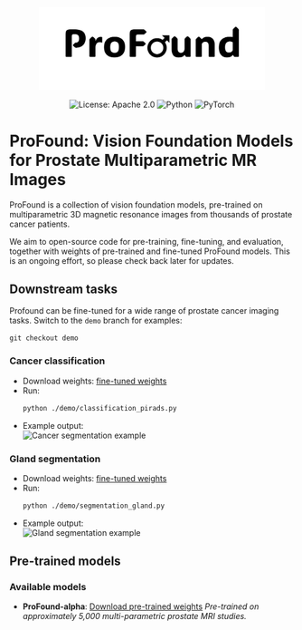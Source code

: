 <p align="center">
  <img src="./assets/profound_logo.png" alt="ProFound Logo" width="400"/>
</p>

<p align="center">
  <img src="https://img.shields.io/badge/License-Apache%202.0-blue.svg" alt="License: Apache 2.0"/>
  <img src="https://img.shields.io/badge/Python-3.11-3776AB.svg?style=flat&logo=python&logoColor=white" alt="Python"/>
  <img src="https://img.shields.io/badge/PyTorch-EE4C2C?style=flat&logo=pytorch&logoColor=white" alt="PyTorch"/>
</p>

# ProFound: Vision Foundation Models for Prostate Multiparametric MR Images
ProFound is a collection of vision foundation models, pre-trained on multiparametric 3D magnetic resonance images from thousands of prostate cancer patients. 

We aim to open-source code for pre-training, fine-tuning, and evaluation, together with weights of pre-trained and fine-tuned ProFound models. This is an ongoing effort, so please check back later for updates.


## Downstream tasks
Profound can be fine-tuned for a wide range of prostate cancer imaging tasks. Switch to the `demo` branch for examples:
```batch
git checkout demo
```

### Cancer classification
- Download weights: [fine-tuned weights](https://your-download-link-here.com)
- Run:
  ```bash
  python ./demo/classification_pirads.py
  ```
- Example output:  
  ![Cancer segmentation example](./assets/cancer_segmentation_example.png)


### Gland segmentation
- Download weights: [fine-tuned weights](https://your-download-link-here.com)
- Run:
  ```bash
  python ./demo/segmentation_gland.py
  ```
- Example output:  
  ![Gland segmentation example](./assets/gland_segmentation_example.png)


## Pre-trained models

### Available models
- **ProFound-alpha**: [Download pre-trained weights](https://your-download-link-here.com)
  *Pre-trained on approximately 5,000 multi-parametric prostate MRI studies.*
  
